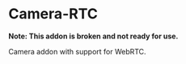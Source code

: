 # Camera-RTC

**Note: This addon is broken and not ready for use.**

Camera addon with support for WebRTC.
